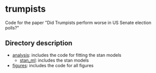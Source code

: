 # trumpists
Code for the paper "Did Trumpists perform worse in US Senate election polls?" 


## Directory description

- [analysis](https://github.com/sina-chen/trumpists/tree/main/analysis): includes the code for fitting the stan models
  - [stan_ml](https://github.com/sina-chen/trumpists/tree/main/analysis/stan_ml): includes the stan models
- [figures](https://github.com/sina-chen/trumpists/tree/main/figures): includes the code for all figures
